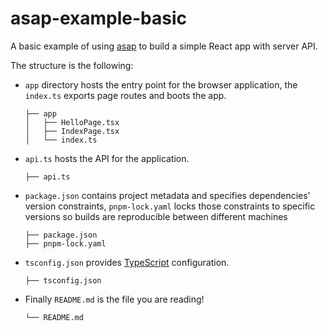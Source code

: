 # asap-example-basic

A basic example of using [asap][] to build a simple React app with server API.

The structure is the following:

- `app` directory hosts the entry point for the browser application, the
  `index.ts` exports page routes and boots the app.

      ├── app
      │   ├── HelloPage.tsx
      │   ├── IndexPage.tsx
      │   └── index.ts

- `api.ts` hosts the API for the application.

      ├── api.ts

- `package.json` contains project metadata and specifies dependencies' version
  constraints, `pnpm-lock.yaml` locks those constraints to specific versions so
  builds are reproducible between different machines

      ├── package.json
      ├── pnpm-lock.yaml

- `tsconfig.json` provides [TypeScript][] configuration.

      ├── tsconfig.json

- Finally `README.md` is the file you are reading!

      └── README.md

[asap]: https://github.com/mechanize-systems/asap
[typescript]: https://www.typescriptlang.org
[pnpm]: https://pnpm.io
